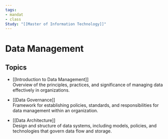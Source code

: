 ```yaml
---
tags:
- mandat
- class
Study: "[[Master of Information Technology]]"
---
```


# Data Management

## Topics

-  [[Introduction to Data Management]]  
    Overview of the principles, practices, and significance of managing data effectively in organizations.
    
-  [[Data Governance]]  
    Framework for establishing policies, standards, and responsibilities for data management within an organization.
    
-  [[Data Architecture]]  
    Design and structure of data systems, including models, policies, and technologies that govern data flow and storage.
